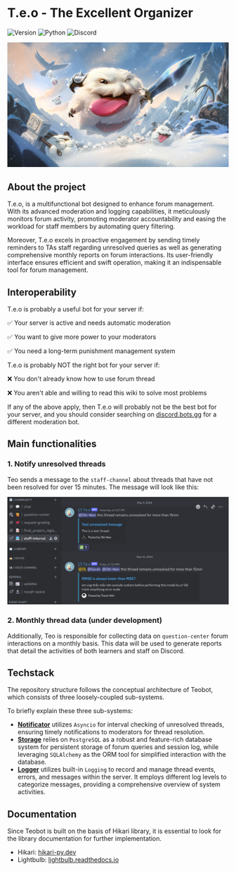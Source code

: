 # T.e.o - The Excellent Organizer 

![Version](https://img.shields.io/badge/Latest%20Version-v0.0.16-%2300b4d8.svg?&style=for-the-badge&logo=git&logoColor=white)
![Python](https://img.shields.io/badge/Python-%230096c7.svg?&style=for-the-badge&logo=python&logoColor=white)
![Discord](https://img.shields.io/badge/Discord-%235865F2.svg?style=for-the-badge&logo=discord&logoColor=white)

![](./assets/poros.jpg)

## About the project
T.e.o, is a multifunctional bot designed to enhance forum management. With its advanced moderation and logging capabilities, it meticulously monitors forum activity, promoting moderator accountability and easing the workload for staff members by automating query filtering. 

Moreover, T.e.o excels in proactive engagement by sending timely reminders to TAs staff regarding unresolved queries as well as generating comprehensive monthly reports on forum interactions. Its user-friendly interface ensures efficient and swift operation, making it an indispensable tool for forum management.

## Interoperability
T.e.o is probably a useful bot for your server if:

✅ Your server is active and needs automatic moderation

✅ You want to give more power to your moderators

✅ You need a long-term punishment management system

T.e.o is probably NOT the right bot for your server if:

❌ You don't already know how to use forum thread

❌ You aren't able and willing to read this wiki to solve most problems

If any of the above apply, then T.e.o will probably not be the best bot for your server, and you should consider searching on [discord.bots.gg](https://discord.bots.gg) for a different moderation bot.

## Main functionalities

### 1. Notify unresolved threads
Teo sends a message to the `staff-channel` about threads that have not been resolved for over 15 minutes. The message will look like this:

![](./assets/send_notification.png)

### 2. Monthly thread data (under development)
Additionally, Teo is responsible for collecting data on `question-center` forum interactions on a monthly basis. This data will be used to generate reports that detail the activities of both learners and staff on Discord.

## Techstack
The repository structure follows the conceptual architecture of Teobot, which consists of three loosely-coupled sub-systems.

To briefly explain these three sub-systems:

- **[Notificator](https://www.hikari-py.dev/)** utilizes `Asyncio` for interval checking of unresolved threads, ensuring timely notifications to moderators for thread resolution.
- **[Storage][storage]** relies on `PostgreSQL` as a robust and feature-rich database system for persistent storage of forum queries and session log, while leveraging `SQLAlchemy` as the ORM tool for simplified interaction with the database.
- **[Logger][logger]** utilizes built-in `Logging` to record and manage thread events, errors, and messages within the server. It employs different log levels to categorize messages, providing a comprehensive overview of system activities.


## Documentation

Since Teobot is built on the basis of Hikari library, it is essential to look for the library documentation for further implementation. 

- Hikari: [hikari-py.dev](https://www.hikari-py.dev/)
- Lightbulb: [lightbulb.readthedocs.io](https://hikari-lightbulb.readthedocs.io/en/latest/)


[storage]: https://docs.python.org/3/library/sqlite3.html
[logger]: https://docs.python.org/3/library/logging.html

